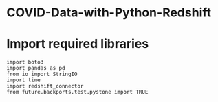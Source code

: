 # COVID-Data-with-Python-Redshift
# Import required libraries
```
import boto3
import pandas as pd
from io import StringIO
import time
import redshift_connector
from future.backports.test.pystone import TRUE
```
